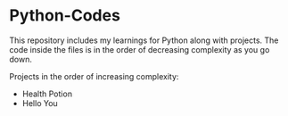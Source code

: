 # Python-Codes
This repository includes my learnings for Python along with projects. The code inside the files is in the order of decreasing complexity as you go down. 

Projects in the order of increasing complexity:
* Health Potion
* Hello You
